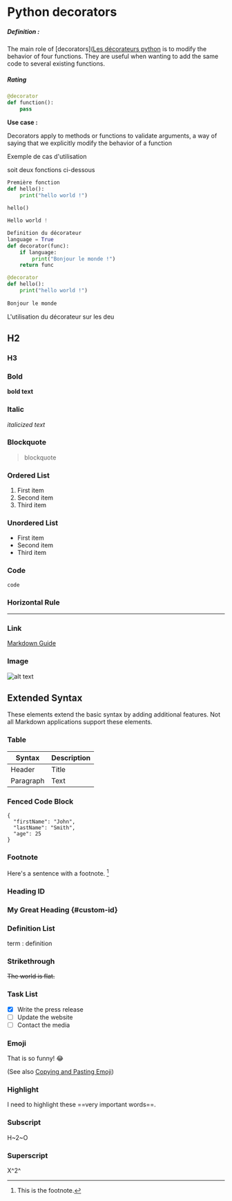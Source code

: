 # Python decorators

##### **Definition :**

The main role of [decorators]([Les décorateurs python](https://python.doctor/page-decorateurs-decorator-python-cours-debutants) is to modify the behavior of four functions. They are useful when wanting to add the same code to several existing functions.



##### Rating

```python
@decorator 
def function():
    pass
```

**Use case :**

Decorators apply to methods or functions to validate arguments, a way of saying that we explicitly modify the behavior of a function

Exemple de cas d'utilisation

soit deux fonctions ci-dessous

```python
Première fonction
def hello():
    print("hello world !")
    
hello()

Hello world !
```

```python
Definition du décorateur
language = True
def decorator(func):
    if language:
        print("Bonjour le monde !")
    return func
```

```python
@decorator
def hello():
    print("hello world !")
    
Bonjour le monde 
```

L'utilisation du décorateur sur les deu

## H2

### H3

### Bold

**bold text**

### Italic

*italicized text*

### Blockquote

> blockquote

### Ordered List

1. First item
2. Second item
3. Third item

### Unordered List

- First item
- Second item
- Third item

### Code

`code`

### Horizontal Rule

---

### Link

[Markdown Guide](https://www.markdownguide.org)

### Image

![alt text](https://www.markdownguide.org/assets/images/tux.png)

## Extended Syntax

These elements extend the basic syntax by adding additional features. Not all Markdown applications support these elements.

### Table

| Syntax    | Description |
| --------- | ----------- |
| Header    | Title       |
| Paragraph | Text        |

### Fenced Code Block

```
{
  "firstName": "John",
  "lastName": "Smith",
  "age": 25
}
```

### Footnote

Here's a sentence with a footnote. [^1]

[^1]: This is the footnote.

### Heading ID

### My Great Heading {#custom-id}

### Definition List

term
: definition

### Strikethrough

~~The world is flat.~~

### Task List

- [x] Write the press release
- [ ] Update the website
- [ ] Contact the media

### Emoji

That is so funny! :joy:

(See also [Copying and Pasting Emoji](https://www.markdownguide.org/extended-syntax/#copying-and-pasting-emoji))

### Highlight

I need to highlight these ==very important words==.

### Subscript

H~2~O

### Superscript

X^2^
